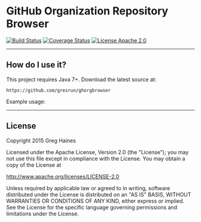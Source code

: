 # GitHub Organization Repository Browser

[![Build Status](http://img.shields.io/travis/gresrun/ghorgbrowser.svg)](https://travis-ci.org/gresrun/ghorgbrowser) [![Coverage Status](http://img.shields.io/coveralls/gresrun/ghorgbrowser.svg)](https://coveralls.io/r/gresrun/ghorgbrowser) [![License Apache 2.0](http://img.shields.io/badge/license-Apache%202.0-blue.svg)](https://github.com/gresrun/ghorgbrowser/blob/master/LICENSE)

***

## How do I use it?

This project requires Java 7+. Download the latest source at:

	https://github.com/gresrun/ghorgbrowser

Example usage:

***

## License

Copyright 2015 Greg Haines

Licensed under the Apache License, Version 2.0 (the "License");
you may not use this file except in compliance with the License.
You may obtain a copy of the License at

   <http://www.apache.org/licenses/LICENSE-2.0>

Unless required by applicable law or agreed to in writing, software
distributed under the License is distributed on an "AS IS" BASIS,
WITHOUT WARRANTIES OR CONDITIONS OF ANY KIND, either express or implied.
See the License for the specific language governing permissions and
limitations under the License.
